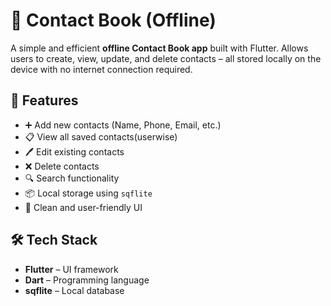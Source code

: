 # 📒 Contact Book (Offline)

A simple and efficient **offline Contact Book app** built with Flutter. Allows users to create, view, update, and delete contacts – all stored locally on the device with no internet connection required.

## 📱 Features

- ➕ Add new contacts (Name, Phone, Email, etc.)
- 📋 View all saved contacts(userwise)
- 🖊️ Edit existing contacts
- ❌ Delete contacts
- 🔍 Search functionality
- 📦 Local storage using `sqflite`
- 🎨 Clean and user-friendly UI

## 🛠️ Tech Stack

- **Flutter** – UI framework
- **Dart** – Programming language
- **sqflite** – Local database
